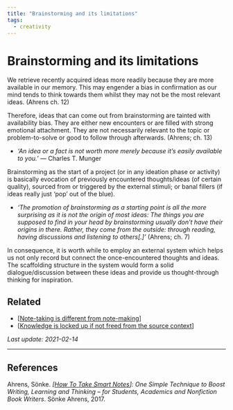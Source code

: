 ```yaml
---
title: "Brainstorming and its limitations"
tags:
  - creativity
---
```


# Brainstorming and its limitations

We retrieve recently acquired ideas more readily because they are more available in our memory. This may engender a bias in confirmation as our mind tends to think towards them whilst they may not be the most relevant ideas. (Ahrens ch. 12)

Therefore, ideas that can come out from brainstorming are tainted with availability bias. They are either new encounters or are filled with strong emotional attachment. They are not necessarily relevant to the topic or problem-to-solve or good to follow through afterwards. (Ahrens; ch. 13)

  - *‘An idea or a fact is not worth more merely because it’s easily available to you.’* — Charles T. Munger

Brainstorming as the start of a project (or in any ideation phase or activity) is basically evocation of previously encountered thoughts/ideas (of certain quality), sourced from or triggered by the external stimuli; or banal fillers (if ideas really just ‘pop’ out of the blue).

  - *‘The promotion of brainstorming as a starting point is all the more surprising as it is not the origin of most ideas: The things you are supposed to find in your head by brainstorming usually don’t have their origins in there. Rather, they come from the outside: through reading, having discussions and listening to others[.]’* (Ahrens; ch. 7)

In consequence, it is worth while to employ an external system which helps us not only record but connect the once-encountered thoughts and ideas. The scaffolding structure in the system would form a solid dialogue/discussion between these ideas and provide us thought-through thinking for inspiration.

## Related

- [[Note-taking is different from note-making]]
- [[Knowledge is locked up if not freed from the source context]]

*Last update: 2021-02-14*

---

## References

Ahrens, Sönke. _[[How To Take Smart Notes]]: One Simple Technique to Boost Writing, Learning and Thinking – for Students, Academics and Nonfiction Book Writers_. Sönke Ahrens, 2017.

[//begin]: # "Autogenerated link references for markdown compatibility"
[Note-taking is different from note-making]: note-taking-is-different-from-note-making "Note-taking is different from note-making"
[Knowledge is locked up if not freed from the source context]: knowledge-is-locked-up-if-not-freed-from-the-source-context "Knowledge is locked up if not freed from the source context"
[How To Take Smart Notes]: how-to-take-smart-notes "How To Take Smart Notes"
[//end]: # "Autogenerated link references"